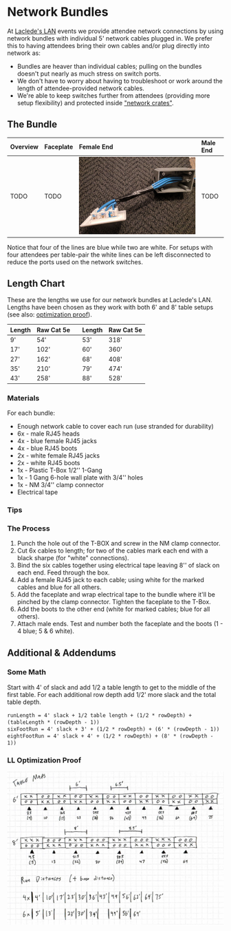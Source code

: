# Network Bundles

At [Laclede's LAN](https://lacledeslan.com) events we provide attendee network connections by using network bundles with individual 5' network cables plugged in. We prefer this to having attendees bring their own cables and/or plug directly into network as:

* Bundles are heaver than individual cables; pulling on the bundles doesn't put nearly as much stress on switch ports.
* We don't have to worry about having to troubleshoot or work around the length of attendee-provided network cables.
* We're able to keep switches further from attendees (providing more setup flexibility) and protected inside ["network crates"](./NetworkCrates.md).

## The Bundle

| Overview | Faceplate | Female End | Male End |
| :------- | :-------- | :--------- | :------- |
| TODO     | TODO      | ![LL Optimization Proof](../.images/networkbundles_femaleconnections.jpg "LL Optimization Proof") | TODO |

Notice that four of the lines are blue while two are white. For setups with four attendees per table-pair the white lines can be left disconnected to reduce the ports used on the network switches.

## Length Chart

These are the lengths we use for our network bundles at Laclede's LAN. Lengths have been chosen as they work with both 6' and 8' table setups (see also: [optimization proof](#LL-Optimization-Proof)).

| Length | Raw Cat 5e |   | Length | Raw Cat 5e |
| ------ | ---------- |---| ------ | ---------- |
| 9'     | 54'        |   | 53'    | 318'       |
| 17'    | 102'       |   | 60'    | 360'       |
| 27'    | 162'       |   | 68'    | 408'       |
| 35'    | 210'       |   | 79'    | 474'       |
| 43'    | 258'       |   | 88'    | 528'       |

### Materials

For each bundle:

* Enough network cable to cover each run (use stranded for durability)
* 6x - male RJ45 heads
* 4x - blue female RJ45 jacks
* 4x - blue RJ45 boots
* 2x - white female RJ45 jacks
* 2x - white RJ45 boots
* 1x - Plastic T-Box 1/2'' 1-Gang
* 1x - 1 Gang 6-hole wall plate with 3/4'' holes
* 1x - NM 3/4'' clamp connector
* Electrical tape

### Tips

### The Process

1. Punch the hole out of the T-BOX and screw in the NM clamp connector.
2. Cut 6x cables to length; for two of the cables mark each end with a black sharpe (for "white" connections).
3. Bind the six cables together using electrical tape leaving 8'' of slack on each end. Feed through the box.
4. Add a female RJ45 jack to each cable; using white for the marked cables and blue for all others.
5. Add the faceplate and wrap electrical tape to the bundle where it'll be pinched by the clamp connector. Tighten the faceplate to the T-Box.
6. Add the boots to the other end (white for marked cables; blue for all others).
7. Attach male ends. Test and number both the faceplate and the boots (1 - 4 blue; 5 & 6 white).

## Additional & Addendums

### Some Math

Start with 4' of slack and add 1/2 a table length to get to the middle of the first table. For each additional row depth add 1/2' more slack and the total table depth.

```text
runLength = 4' slack + 1/2 table length + (1/2 * rowDepth) + (tableLength * (rowDepth - 1))
sixFootRun = 4' slack + 3' + (1/2 * rowDepth) + (6' * (rowDepth - 1))
eightFootRun = 4' slack + 4' + (1/2 * rowDepth) + (8' * (rowDepth - 1))
```

### LL Optimization Proof

![LL Optimization Proof](../.images/networkbundles_optimizedproof.png "LL Optimization Proof")
